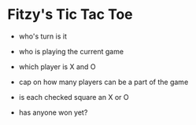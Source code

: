 # Fitzy's Tic Tac Toe #

* who's turn is it
* who is playing the current game
* which player is X and O
* cap on how many players can be a part of the game

* is each checked square an X or O
* has anyone won yet?